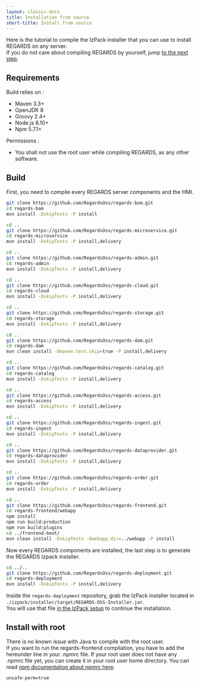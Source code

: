 ```yaml
---
layout: classic-docs
title: Installation from source
short-title: Install from source
---
```


Here is the tutorial to compile the IzPack installer that you can use to install REGARDS on any server.  
If you do not care about compiling REGARDS by yourself, jump [to the next step](/getting-started/configuration/#section=getting-started).  

## Requirements

Build relies on :  
* Maven 3.3+
* OpenJDK 8
* Groovy 2.4+
* Node.js 8.10+
* Npm 5.7.1+

Permissions :  
* You shall not use the root user while compiling REGARDS, as any other software.

## Build

First, you need to compile every REGARDS server components and the HMI.
```bash
git clone https://github.com/RegardsOss/regards-bom.git
cd regards-bom
mvn install -DskipTests -P install

cd ..
git clone https://github.com/RegardsOss/regards-microservice.git
cd regards-microservice
mvn install -DskipTests -P install,delivery

cd ..
git clone https://github.com/RegardsOss/regards-admin.git
cd regards-admin
mvn install -DskipTests -P install,delivery

cd ..
git clone https://github.com/RegardsOss/regards-cloud.git
cd regards-cloud
mvn install -DskipTests -P install,delivery 

cd ..
git clone https://github.com/RegardsOss/regards-storage.git
cd regards-storage
mvn install -DskipTests -P install,delivery

cd ..
git clone https://github.com/RegardsOss/regards-dam.git
cd regards-dam
mvn clean install -Dmaven.test.skip=true -P install,delivery

cd ..
git clone https://github.com/RegardsOss/regards-catalog.git
cd regards-catalog
mvn install -DskipTests -P install,delivery

cd ..
git clone https://github.com/RegardsOss/regards-access.git
cd regards-access
mvn install -DskipTests -P install,delivery

cd ..
git clone https://github.com/RegardsOss/regards-ingest.git
cd regards-ingest
mvn install -DskipTests -P install,delivery

cd ..
git clone https://github.com/RegardsOss/regards-dataprovider.git
cd regards-dataprovider
mvn install -DskipTests -P install,delivery

cd ..
git clone https://github.com/RegardsOss/regards-order.git
cd regards-order
mvn install -DskipTests -P install,delivery

cd ..
git clone https://github.com/RegardsOss/regards-frontend.git
cd regards-frontend/webapp
npm install
npm run build:production
npm run build:plugins
cd ../frontend-boot/
mvn clean install -DskipTests -Dwebapp.dir=../webapp -P install
```

Now every REGARDS components are installed, the last step is to generate the REGARDS Izpack installer.

```bash
cd ../..
git clone https://github.com/RegardsOss/regards-deployment.git
cd regards-deployment
mvn install -DskipTests -P install,delivery
```

Inside the `regards-deployment` repository, grab the IzPack installer located in `./izpack/installer/target/REGARDS-OSS-Installer.jar`.  
You will use that file [in the IzPack setup](/getting-started/izpack/#section=getting-started) to continue the installation.

## Install with root

There is no known issue with Java to compile with the root user.  
If you want to run the regards-frontend compilation, you have to add the hereunder line in your .npmrc file.
If your root user does not have any .npmrc file yet, you can create it in your root user home directory. You can read [npm documentation about npmrc here](https://docs.npmjs.com/files/npmrc). 
```sh
unsafe-perm=true
```